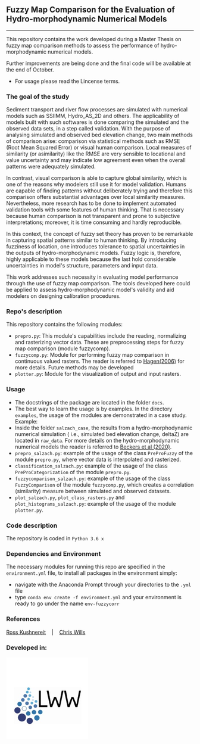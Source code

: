## Fuzzy Map Comparison for the Evaluation of Hydro-morphodynamic Numerical Models 
---
This repository contains the work developed during a Master Thesis on fuzzy map comparison methods to assess the performance of hydro-morphodynamic numerical models.

Further improvements are being done and the final code will be available
at the end of October. 

- For usage please read the Lincense terms.

### The goal of the study

Sediment transport and river flow processes are simulated with numerical models such as SSIIMM, 
Hydro_AS_2D and others. The applicability of models built with such softwares is done comparing the simulated and the observed data sets, in a step called validation. 
With the purpose of analysing simulated and observed bed elevation change, two main methods of comparison arise: comparison via statistical methods such as RMSE 
(Root Mean Squared Error) or visual human comparison. Local measures of similarity (or asimilarity) like the RMSE are very 
sensible to locational and value uncertainty and may indicate low agreement even when the overall patterns were adequately 
simulated. 

In contrast, visual comparison is able to capture global similarity, which is one of the reasons why modelers still
use it for model validation. Humans are capable of finding patterns without deliberately trying and therefore this comparison offers 
substantial advantages over local similarity measures. Nevertheless, more research has to be done to implement automated validation tools 
with some features of human thinking. That is necessary because human comparison is not transparent and prone to subjective interpretations; 
moreover, it is time consuming and hardly reproducible.

In this context, the concept of fuzzy set theory has proven to be remarkable in capturing spatial patterns similar to human thinking.
By introducing fuzziness of location, one introduces tolerance to spatial uncertainties in the outputs of hydro-morphodynamic models. 
Fuzzy logic is, therefore, highly applicable to these models because the last hold considerable uncertainties in model's structure, 
parameters and input data.

This work addresses such necessity in evaluating model performance through the use of fuzzy map comparison. The tools developed here
could be applied to assess hydro-morphodynamic model's validity and aid modelers on designing calibration procedures.


### Repo's description

This repository contains the following modules:
- ``prepro.py``: This module's capabilities include the reading, normalizing and rasterizing vector data. These are preprocessing steps for fuzzy map comparison (module fuzzycomp).
- ``fuzzycomp.py``: Module for performing fuzzy map comparison in continuous valued rasters. The reader is referred to [Hagen(2006)](https://www.researchgate.net/publication/242690490_Comparing_Continuous_Valued_Raster_Data_A_Cross_Disciplinary_Literature_Scan) for more details. Future methods may be developed
- ``plotter.py``: Module for the visualization of output and input rasters.

### Usage
- The docstrings of the package are located in the folder ``docs``.
- The best way to learn the usage is by examples. In the directory ``examples``, the usage of the modules are demonstrated in a case study.
Example:
- Inside the folder ``salzach_case``, the results from a hydro-morphodynamic numerical simulation ( i.e., simulated bed elevation change, deltaZ) are located in ``raw_data``. For more details on the hydro-morphodynamic numerical models the reader is referred to [Beckers et al (2020)](https://www.researchgate.net/publication/342181386_Bayesian_Calibration_and_Validation_of_a_Large-scale_and_Time-demanding_Sediment_Transport_Model).
- ``prepro_salzach.py``: example of the usage of the class ``PreProFuzzy`` of the module ``prepro.py``, where vector data is interpolated and rasterized.
- ``classification_salzach.py``: example of the usage of the class ``PreProCategorization`` of the module ``prepro.py``.
- ``fuzzycomparison_salzach.py``: example of the usage of the class ``FuzzyComparison`` of the module ``fuzzycomp.py``, which creates a correlation (similarity) measure between simulated and observed datasets.
- ``plot_salzach.py``, ``plot_class_rasters.py`` and ``plot_histograms_salzach.py``: example of the usage of the module ``plotter.py``.

### Code description
The repository is coded in  ``Python 3.6 x`` 

### Dependencies and Environment

The necessary modules for running this repo are specified in the ``environment.yml`` file, to install all packages in the environment simply:
- navigate with the Anaconda Prompt through your directories to the ``.yml`` file
- type ``conda env create -f environment.yml`` and your environment is ready to go under the name ``env-fuzzycorr``

### References

[Ross Kushnereit](https://github.com/rosskush/skspatial)
&nbsp;&nbsp; | &nbsp;&nbsp;
[Chris Wills](http://chris35wills.github.io/gridding_data/)

### Developed in:

[![Image](Logo_LWW.JPG)](https://www.iws.uni-stuttgart.de/lww/)
